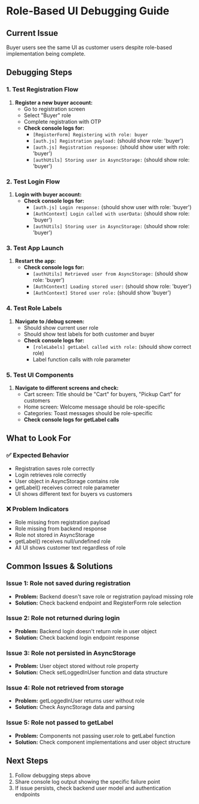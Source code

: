 # Role-Based UI Debugging Guide

## Current Issue
Buyer users see the same UI as customer users despite role-based implementation being complete.

## Debugging Steps

### 1. Test Registration Flow
1. **Register a new buyer account:**
   - Go to registration screen
   - Select "Buyer" role
   - Complete registration with OTP
   - **Check console logs for:**
     - `[RegisterForm] Registering with role: buyer`
     - `[auth.js] Registration payload:` (should show role: 'buyer')
     - `[auth.js] Registration response:` (should show user with role: 'buyer')
     - `[authUtils] Storing user in AsyncStorage:` (should show role: 'buyer')

### 2. Test Login Flow
1. **Login with buyer account:**
   - **Check console logs for:**
     - `[auth.js] Login response:` (should show user with role: 'buyer')
     - `[AuthContext] Login called with userData:` (should show role: 'buyer')
     - `[authUtils] Storing user in AsyncStorage:` (should show role: 'buyer')

### 3. Test App Launch
1. **Restart the app:**
   - **Check console logs for:**
     - `[authUtils] Retrieved user from AsyncStorage:` (should show role: 'buyer')
     - `[AuthContext] Loading stored user:` (should show role: 'buyer')
     - `[AuthContext] Stored user role:` (should show 'buyer')

### 4. Test Role Labels
1. **Navigate to /debug screen:**
   - Should show current user role
   - Should show test labels for both customer and buyer
   - **Check console logs for:**
     - `[roleLabels] getLabel called with role:` (should show correct role)
     - Label function calls with role parameter

### 5. Test UI Components
1. **Navigate to different screens and check:**
   - Cart screen: Title should be "Cart" for buyers, "Pickup Cart" for customers
   - Home screen: Welcome message should be role-specific
   - Categories: Toast messages should be role-specific
   - **Check console logs for getLabel calls**

## What to Look For

### ✅ Expected Behavior
- Registration saves role correctly
- Login retrieves role correctly
- User object in AsyncStorage contains role
- getLabel() receives correct role parameter
- UI shows different text for buyers vs customers

### ❌ Problem Indicators
- Role missing from registration payload
- Role missing from backend response
- Role not stored in AsyncStorage
- getLabel() receives null/undefined role
- All UI shows customer text regardless of role

## Common Issues & Solutions

### Issue 1: Role not saved during registration
- **Problem:** Backend doesn't save role or registration payload missing role
- **Solution:** Check backend endpoint and RegisterForm role selection

### Issue 2: Role not returned during login
- **Problem:** Backend login doesn't return role in user object
- **Solution:** Check backend login endpoint response

### Issue 3: Role not persisted in AsyncStorage
- **Problem:** User object stored without role property
- **Solution:** Check setLoggedInUser function and data structure

### Issue 4: Role not retrieved from storage
- **Problem:** getLoggedInUser returns user without role
- **Solution:** Check AsyncStorage data and parsing

### Issue 5: Role not passed to getLabel
- **Problem:** Components not passing user.role to getLabel function
- **Solution:** Check component implementations and user object structure

## Next Steps
1. Follow debugging steps above
2. Share console log output showing the specific failure point
3. If issue persists, check backend user model and authentication endpoints
